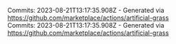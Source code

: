 Commits: 2023-08-21T13:17:35.908Z - Generated via https://github.com/marketplace/actions/artificial-grass
<br>
Commits: 2023-08-21T13:17:35.908Z - Generated via https://github.com/marketplace/actions/artificial-grass
<br>
